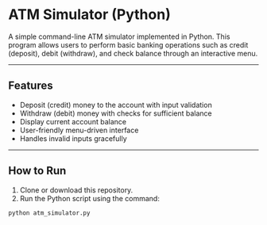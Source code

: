 # ATM Simulator (Python)

A simple command-line ATM simulator implemented in Python. This program allows users to perform basic banking operations such as credit (deposit), debit (withdraw), and check balance through an interactive menu.

---

## Features

- Deposit (credit) money to the account with input validation
- Withdraw (debit) money with checks for sufficient balance
- Display current account balance
- User-friendly menu-driven interface
- Handles invalid inputs gracefully

---

## How to Run

1. Clone or download this repository.
2. Run the Python script using the command:

```bash
python atm_simulator.py
